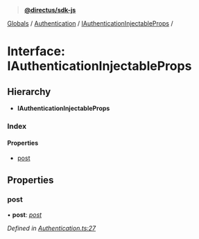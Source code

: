 > **[@directus/sdk-js](../README.md)**

[Globals](../README.md) / [Authentication](../modules/authentication.md) / [IAuthenticationInjectableProps](authentication.iauthenticationinjectableprops.md) /

# Interface: IAuthenticationInjectableProps

## Hierarchy

* **IAuthenticationInjectableProps**

### Index

#### Properties

* [post](authentication.iauthenticationinjectableprops.md#post)

## Properties

###  post

• **post**: *[post](api.iapi.md#post)*

*Defined in [Authentication.ts:27](https://github.com/direcuts/sdk-js/tree/master/Authentication.ts#L27)*